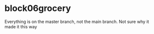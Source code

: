 # block06grocery
Everything is on the master branch, not the main branch.  Not sure why it made it this way
